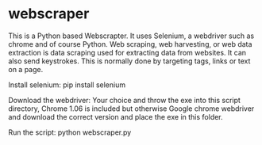 # webscraper
This is a Python based Webscrapter. It uses Selenium, a webdriver such as chrome and of course Python. Web scraping, web harvesting, or web data extraction is data scraping used for extracting data from websites. It can also send keystrokes. This is normally done by targeting tags, links or text on a page.

Install selenium:
pip install selenium

Download the webdriver:
Your choice and throw the exe into this script directory, Chrome 1.06 is included but otherwise Google chrome webdriver and download the correct version and place the exe in this folder.

Run the script:
python webscraper.py
